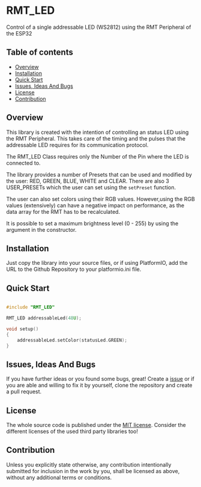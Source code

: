 # RMT_LED
Control of a single addressable LED (WS2812) using the RMT Peripheral of the ESP32

## Table of contents
- [Overview](#overview)
- [Installation](#installation)
- [Quick Start](#quick-start)
- [Issues, Ideas And Bugs](#issues-ideas-and-bugs)
- [License](#license)
- [Contribution](#contribution)


## Overview
This library is created with the intention of controlling an status LED using the RMT Peripheral. This takes care of the timing and the pulses that the addressable LED requires for its communication protocol.

The RMT_LED Class requires only the Number of the Pin where the LED is connected to.

The library provides a number of Presets that can be used and modified by the user: RED, GREEN, BLUE, WHITE and CLEAR. There are also 3 USER_PRESETs which the user can set using the `setPreset` function. 

The user can also set colors using their RGB values. However,using the RGB values (extensively) can have a negative impact on performance, as the data array for the RMT has to be recalculated.

It is possible to set a maximum brightness level (0 - 255) by using the argument in the constructor.

## Installation
Just copy the library into your source files, or if using PlatformIO, add the URL to the Github Repository to your platformio.ini file.

## Quick Start
```cpp

#include "RMT_LED"

RMT_LED addressableLed(48U);

void setup()
{
    addressableLed.setColor(statusLed.GREEN);
}

```

## Issues, Ideas And Bugs
If you have further ideas or you found some bugs, great! Create a [issue](https://github.com/gabryelreyes/RMT_LED/issues) or if you are able and willing to fix it by yourself, clone the repository and create a pull request.


## License
The whole source code is published under the [MIT license](http://choosealicense.com/licenses/mit/).
Consider the different licenses of the used third party libraries too!

## Contribution
Unless you explicitly state otherwise, any contribution intentionally submitted for inclusion in the work by you, shall be licensed as above, without any additional terms or conditions.